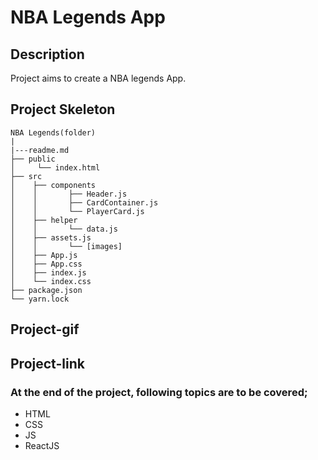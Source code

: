 # NBA Legends App
## Description
Project aims to create a NBA legends App.
## Project Skeleton
```
NBA Legends(folder)
|
|---readme.md
├── public
│     └── index.html
├── src
│    ├── components
│    │       ├── Header.js
│    │       ├── CardContainer.js
│    │       └── PlayerCard.js
│    ├── helper
│    │       └── data.js
│    ├── assets.js
│    │       └── [images]
│    ├── App.js
│    ├── App.css
│    ├── index.js
│    └── index.css
├── package.json
└── yarn.lock
```
## Project-gif
## Project-link
### At the end of the project, following topics are to be covered;
- HTML
- CSS
- JS
- ReactJS
